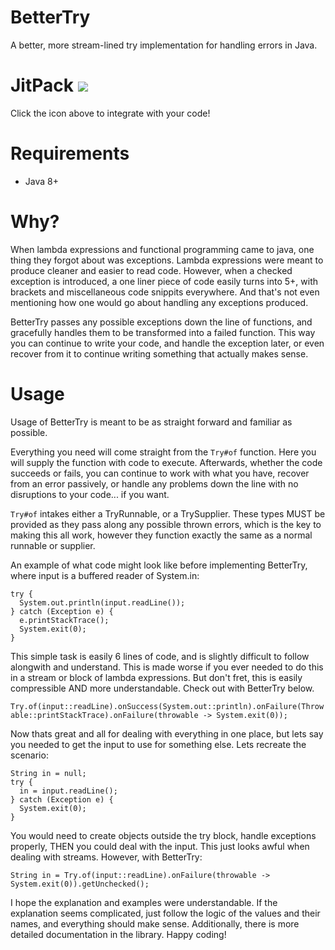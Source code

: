 # BetterTry
A better, more stream-lined try implementation for handling errors in Java.

# JitPack [![](https://jitpack.io/v/WesternPine/BetterTry.svg)](https://jitpack.io/#WesternPine/BetterTry)
Click the icon above to integrate with your code!

# Requirements
 - Java 8+

# Why?
When lambda expressions and functional programming came to java, one thing they forgot about was exceptions. Lambda expressions were meant to produce cleaner and easier to read code. However, when a checked exception is introduced, a one liner piece of code easily turns into 5+, with brackets and miscellaneous code snippits everywhere. And that's not even mentioning how one would go about handling any exceptions produced.

BetterTry passes any possible exceptions down the line of functions, and gracefully handles them to be transformed into a failed function. This way you can continue to write your code, and handle the exception later, or even recover from it to continue writing something that actually makes sense.

# Usage
Usage of BetterTry is meant to be as straight forward and familiar as possible.

Everything you need will come straight from the `Try#of` function. Here you will supply the function with code to execute. Afterwards, whether the code succeeds or fails, you can continue to work with what you have, recover from an error passively, or handle any problems down the line with no disruptions to your code... if you want.

`Try#of` intakes either a TryRunnable, or a TrySupplier. These types MUST be provided as they pass along any possible thrown errors, which is the key to making this all work, however they function exactly the same as a normal runnable or supplier.

An example of what code might look like before implementing BetterTry, where input is a buffered reader of System.in:

```
try {
  System.out.println(input.readLine());
} catch (Exception e) {
  e.printStackTrace();
  System.exit(0);
}
```

This simple task is easily 6 lines of code, and is slightly difficult to follow alongwith and understand. This is made worse if you ever needed to do this in a stream or block of lambda expressions. But don't fret, this is easily compressible AND more understandable. Check out with BetterTry below.

`Try.of(input::readLine).onSuccess(System.out::println).onFailure(Throwable::printStackTrace).onFailure(throwable -> System.exit(0));`

Now thats great and all for dealing with everything in one place, but lets say you needed to get the input to use for something else. Lets recreate the scenario:

```
String in = null;
try {
  in = input.readLine();
} catch (Exception e) {
  System.exit(0);
}
```

You would need to create objects outside the try block, handle exceptions properly, THEN you could deal with the input. This just looks awful when dealing with streams. However, with BetterTry:

`String in = Try.of(input::readLine).onFailure(throwable -> System.exit(0)).getUnchecked();`

I hope the explanation and examples were understandable. If the explanation seems complicated, just follow the logic of the values and their names, and everything should make sense. Additionally, there is more detailed documentation in the library. Happy coding!
